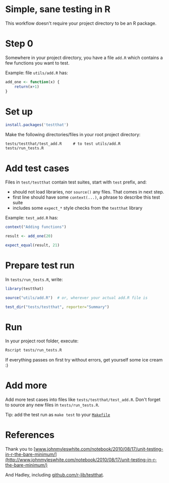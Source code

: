 # Simple, sane testing in R

This workflow doesn't require your project directory to be an R package.

# Step 0

Somewhere in your project directory, you have a file `add.R` which contains a
few functions you want to test.

Example: file `utils/add.R` has:

```r
add_one <- function(x) {
    return(x+1)
}
```


# Set up

```r
install.packages('testthat') 
```

Make the following directories/files in your root project directory:

```
tests/testthat/test_add.R     # to test utils/add.R
tests/run_tests.R
```

# Add test cases

Files in `test/testthat` contain test suites, start with `test` prefix, and:

  * should not load libraries, nor `source()` any files. That comes in next
    step.
  * first line should have some `context(...)`, a phrase to describe this test
    suite
  * includes some `expect_*` style checks from the `testthat` library
  
Example: `test_add.R` has:

```r
context("Adding functions")

result <- add_one(20)

expect_equal(result, 21)
```


# Prepare test run

In `tests/run_tests.R`, write:

```r
library(testthat)

source("utils/add.R")  # or, wherever your actual add.R file is

test_dir("tests/testthat", reporter="Summary")
```

# Run

In your project root folder, execute:

```bash
Rscript tests/run_tests.R
```

If everything passes on first try without errors, get yourself some ice cream :)

# Add more

Add more test cases into files like `tests/testthat/test_add.R`. Don't
forget to source any new files in `tests/run_tests.R`.

Tip: add the test run as `make test` to your
[`Makefile`](https://github.com/pavopax/gists/blob/master/makefile-quick-start.md)


# References

Thank you to
[www.johnmyleswhite.com/notebook/2010/08/17/unit-testing-in-r-the-bare-minimum/](http://www.johnmyleswhite.com/notebook/2010/08/17/unit-testing-in-r-the-bare-minimum/)

And Hadley, including
[github.com/r-lib/testthat](https://github.com/r-lib/testthat).
